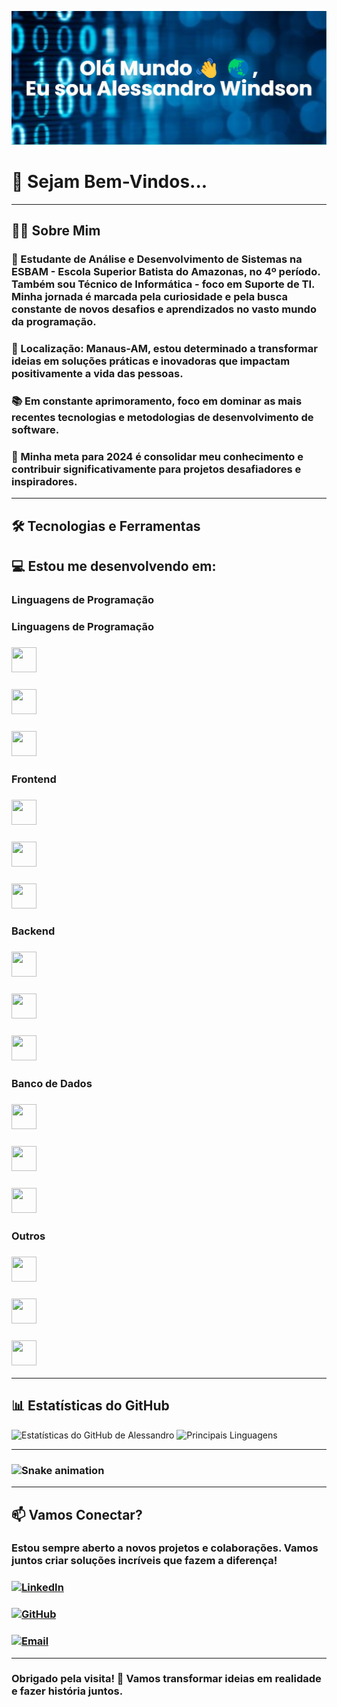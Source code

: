 ![Alessandro Windson](./banner.png)

# 🚀 Sejam Bem-Vindos...

---

## 👨‍💻 Sobre Mim

### 📖 Estudante de Análise e Desenvolvimento de Sistemas na ESBAM - Escola Superior Batista do Amazonas, no 4º período. Também sou Técnico de Informática - foco em Suporte de TI. Minha jornada é marcada pela curiosidade e pela busca constante de novos desafios e aprendizados no vasto mundo da programação.

### 📍 Localização: Manaus-AM, estou determinado a transformar ideias em soluções práticas e inovadoras que impactam positivamente a vida das pessoas.

### 📚 Em constante aprimoramento, foco em dominar as mais recentes tecnologias e metodologias de desenvolvimento de software.

### 🎯 Minha meta para 2024 é consolidar meu conhecimento e contribuir significativamente para projetos desafiadores e inspiradores.

---

## 🛠️ Tecnologias e Ferramentas

## 💻 Estou me desenvolvendo em:

### Linguagens de Programação

### Linguagens de Programação

### <img loading="lazy" src="https://cdn.jsdelivr.net/gh/devicons/devicon/icons/javascript/javascript-original.svg" width="40" height="40"/>
### <img loading="lazy" src="https://cdn.jsdelivr.net/gh/devicons/devicon/icons/python/python-original.svg" width="40" height="40"/>
### <img loading="lazy" src="https://cdn.jsdelivr.net/gh/devicons/devicon/icons/java/java-original.svg" width="40" height="40"/>

### Frontend

### <img loading="lazy" src="https://cdn.jsdelivr.net/gh/devicons/devicon/icons/react/react-original.svg" width="40" height="40"/>
### <img loading="lazy" src="https://cdn.jsdelivr.net/gh/devicons/devicon/icons/html5/html5-original.svg" width="40" height="40"/>
### <img loading="lazy" src="https://cdn.jsdelivr.net/gh/devicons/devicon/icons/css3/css3-original.svg" width="40" height="40"/>

### Backend

### <img loading="lazy" src="https://cdn.jsdelivr.net/gh/devicons/devicon/icons/nodejs/nodejs-original.svg" width="40" height="40"/>
### <img loading="lazy" src="https://cdn.jsdelivr.net/gh/devicons/devicon/icons/express/express-original.svg" width="40" height="40"/>
### <img loading="lazy" src="https://cdn.jsdelivr.net/gh/devicons/devicon/icons/django/django-original.svg" width="40" height="40"/>

### Banco de Dados

### <img loading="lazy" src="https://cdn.jsdelivr.net/gh/devicons/devicon/icons/mysql/mysql-original.svg" width="40" height="40"/>
### <img loading="lazy" src="https://cdn.jsdelivr.net/gh/devicons/devicon/icons/postgresql/postgresql-original.svg" width="40" height="40"/>
### <img loading="lazy" src="https://cdn.jsdelivr.net/gh/devicons/devicon/icons/mongodb/mongodb-original.svg" width="40" height="40"/>

### Outros

### <img loading="lazy" src="https://cdn.jsdelivr.net/gh/devicons/devicon/icons/git/git-original.svg" width="40" height="40"/>
### <img loading="lazy" src="https://cdn.jsdelivr.net/gh/devicons/devicon/icons/docker/docker-original.svg" width="40" height="40"/>
### <img loading="lazy" src="https://cdn.jsdelivr.net/gh/devicons/devicon/icons/amazonwebservices/amazonwebservices-original.svg" width="40" height="40"/>

---

## 📊 Estatísticas do GitHub

![Estatísticas do GitHub de Alessandro](https://github-readme-stats.vercel.app/api?username=AlessandroWindson&show_icons=true&theme=radical)
![Principais Linguagens](https://github-readme-stats.vercel.app/api/top-langs/?username=AlessandroWindson&layout=compact&theme=radical)

---

### ![Snake animation](https://github.com/AlessandroWindson/AlessandroWindson/blob/output/github-contribution-grid-snake.svg)


---

## 📫 Vamos Conectar?

### Estou sempre aberto a novos projetos e colaborações. Vamos juntos criar soluções incríveis que fazem a diferença!

### [![LinkedIn](https://img.shields.io/badge/LinkedIn-Alessandro%20Windson-blue?style=for-the-badge&logo=linkedin)](https://www.linkedin.com/in/alessandro-windson-m-martins-41b908133/)
### [![GitHub](https://img.shields.io/badge/GitHub-Alessandro%20Windson-lightgrey?style=for-the-badge&logo=github)](https://github.com/AlessandroWindson)
### [![Email](https://img.shields.io/badge/Email-alessandrowindsonmm@gmail.com-red?style=for-the-badge&logo=gmail)](mailto:alessandrowindsonmm@gmail.com)

---

### Obrigado pela visita! 🤝 Vamos transformar ideias em realidade e fazer história juntos.
